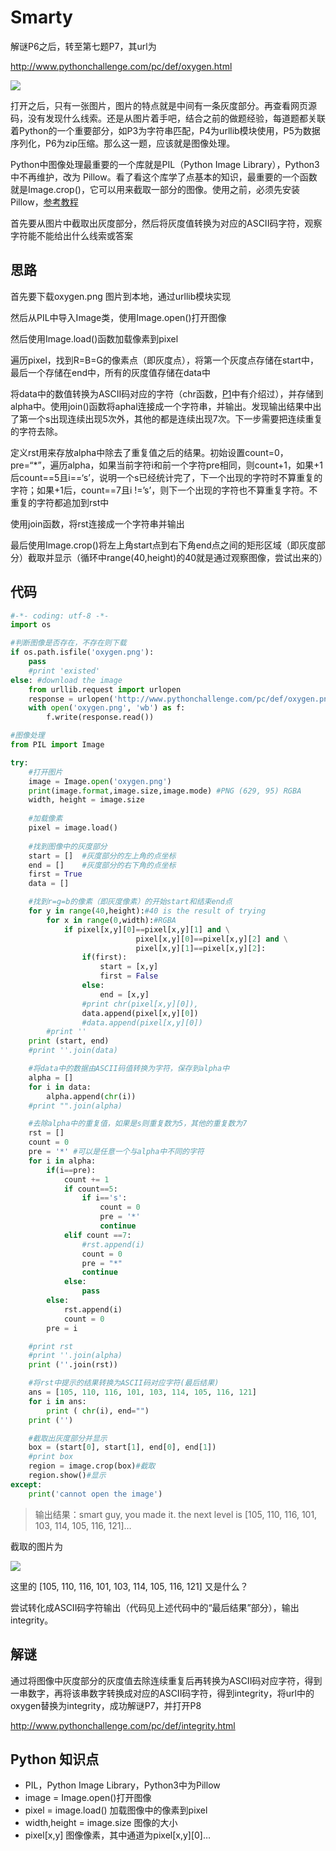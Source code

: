# Smarty

解谜P6之后，转至第七题P7，其url为

http://www.pythonchallenge.com/pc/def/oxygen.html

![](https://blog-1252824460.cos.ap-nanjing.myqcloud.com/pythonchallenge_p7_1.png)

打开之后，只有一张图片，图片的特点就是中间有一条灰度部分。再查看网页源码，没有发现什么线索。还是从图片着手吧，结合之前的做题经验，每道题都关联着Python的一个重要部分，如P3为字符串匹配，P4为urllib模块使用，P5为数据序列化，P6为zip压缩。那么这一题，应该就是图像处理。

Python中图像处理最重要的一个库就是PIL（Python Image Library），Python3 中不再维护，改为 Pillow。看了看这个库学了点基本的知识，最重要的一个函数就是Image.crop()，它可以用来截取一部分的图像。使用之前，必须先安装Pillow，[参考教程](https://pillow.readthedocs.io/en/stable/installation.html)

首先要从图片中截取出灰度部分，然后将灰度值转换为对应的ASCII码字符，观察字符能不能给出什么线索或答案

## 思路
首先要下载oxygen.png 图片到本地，通过urllib模块实现

然后从PIL中导入Image类，使用Image.open()打开图像

然后使用Image.load()函数加载像素到pixel

遍历pixel，找到R=B=G的像素点（即灰度点），将第一个灰度点存储在start中，最后一个存储在end中，所有的灰度值存储在data中

将data中的数值转换为ASCII码对应的字符（chr函数，[P1](http://zhujiangtao.com/?p=303)中有介绍过），并存储到alpha中。使用join()函数将aphal连接成一个字符串，并输出。发现输出结果中出了第一个s出现连续出现5次外，其他的都是连续出现7次。下一步需要把连续重复的字符去除。

定义rst用来存放alpha中除去了重复值之后的结果。初始设置count=0，pre=“*”，遍历alpha，如果当前字符i和前一个字符pre相同，则count+1，如果+1后count==5且i==‘s’，说明一个s已经统计完了，下一个出现的字符时不算重复的字符；如果+1后，count==7且i !=’s’，则下一个出现的字符也不算重复字符。不重复的字符都追加到rst中

使用join函数，将rst连接成一个字符串并输出

最后使用Image.crop()将左上角start点到右下角end点之间的矩形区域（即灰度部分）截取并显示（循环中range(40,height)的40就是通过观察图像，尝试出来的）

## 代码

```python
#-*- coding: utf-8 -*-
import os

#判断图像是否存在，不存在则下载
if os.path.isfile('oxygen.png'):
    pass
    #print 'existed'
else: #download the image
    from urllib.request import urlopen
    response = urlopen('http://www.pythonchallenge.com/pc/def/oxygen.png')
    with open('oxygen.png', 'wb') as f:
        f.write(response.read())

#图像处理
from PIL import Image

try:
    #打开图片
    image = Image.open('oxygen.png')
    print(image.format,image.size,image.mode) #PNG (629, 95) RGBA
    width, height = image.size
    
    #加载像素
    pixel = image.load()
    
    #找到图像中的灰度部分
    start = []  #灰度部分的左上角的点坐标
    end = []    #灰度部分的右下角的点坐标
    first = True
    data = []

    #找到r=g=b的像素（即灰度像素）的开始start和结束end点
    for y in range(40,height):#40 is the result of trying
        for x in range(0,width):#RGBA
            if pixel[x,y][0]==pixel[x,y][1] and \
                            pixel[x,y][0]==pixel[x,y][2] and \
                            pixel[x,y][1]==pixel[x,y][2]:
                if(first):
                    start = [x,y]
                    first = False
                else:
                    end = [x,y]
                #print chr(pixel[x,y][0]),
                data.append(pixel[x,y][0])
                #data.append(pixel[x,y][0])
        #print ''
    print (start, end)
    #print ''.join(data)

    #将data中的数据由ASCII码值转换为字符，保存到alpha中
    alpha = []
    for i in data:
        alpha.append(chr(i))
    #print "".join(alpha)

    #去除alpha中的重复值，如果是s则重复数为5，其他的重复数为7
    rst = []
    count = 0
    pre = '*' #可以是任意一个与alpha中不同的字符
    for i in alpha:
        if(i==pre):
            count += 1
            if count==5:
                if i=='s':
                    count = 0
                    pre = '*'
                    continue
            elif count ==7:
                #rst.append(i)
                count = 0
                pre = "*"
                continue
            else:
                pass
        else:
            rst.append(i)
            count = 0
        pre = i

    #print rst
    #print ''.join(alpha)
    print (''.join(rst))

    #将rst中提示的结果转换为ASCII码对应字符(最后结果)
    ans = [105, 110, 116, 101, 103, 114, 105, 116, 121]
    for i in ans:
        print ( chr(i), end="")
    print ('')

    #截取出灰度部分并显示
    box = (start[0], start[1], end[0], end[1])
    #print box
    region = image.crop(box)#截取
    region.show()#显示
except:
    print('cannot open the image')
```    

> 输出结果：smart guy, you made it. the next level is [105, 110, 116, 101, 103, 114, 105, 116, 121]…

截取的图片为

![](https://blog-1252824460.cos.ap-nanjing.myqcloud.com/pythonchallenge_p7_2.png)

这里的 [105, 110, 116, 101, 103, 114, 105, 116, 121] 又是什么？

尝试转化成ASCII码字符输出（代码见上述代码中的“最后结果”部分），输出integrity。


## 解谜
通过将图像中灰度部分的灰度值去除连续重复后再转换为ASCII码对应字符，得到一串数字，再将该串数字转换成对应的ASCII码字符，得到integrity，将url中的oxygen替换为integrity，成功解谜P7，并打开P8

http://www.pythonchallenge.com/pc/def/integrity.html

## Python 知识点
- PIL，Python Image Library，Python3中为Pillow
- image = Image.open()打开图像
- pixel = image.load() 加载图像中的像素到pixel
- width,height = image.size 图像的大小
- pixel[x,y] 图像像素，其中通道为pixel[x,y][0]…